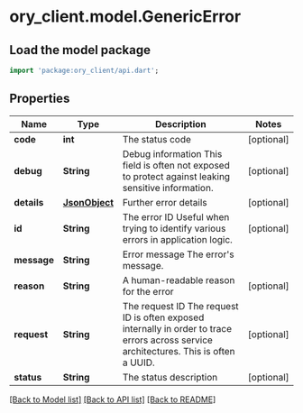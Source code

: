 # ory_client.model.GenericError

## Load the model package
```dart
import 'package:ory_client/api.dart';
```

## Properties
Name | Type | Description | Notes
------------ | ------------- | ------------- | -------------
**code** | **int** | The status code | [optional] 
**debug** | **String** | Debug information  This field is often not exposed to protect against leaking sensitive information. | [optional] 
**details** | [**JsonObject**](.md) | Further error details | [optional] 
**id** | **String** | The error ID  Useful when trying to identify various errors in application logic. | [optional] 
**message** | **String** | Error message  The error's message. | 
**reason** | **String** | A human-readable reason for the error | [optional] 
**request** | **String** | The request ID  The request ID is often exposed internally in order to trace errors across service architectures. This is often a UUID. | [optional] 
**status** | **String** | The status description | [optional] 

[[Back to Model list]](../README.md#documentation-for-models) [[Back to API list]](../README.md#documentation-for-api-endpoints) [[Back to README]](../README.md)


